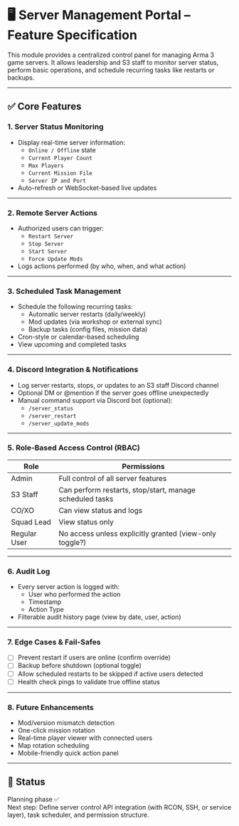 # 🖥️ Server Management Portal – Feature Specification

This module provides a centralized control panel for managing Arma 3 game servers. It allows leadership and S3 staff to monitor server status, perform basic operations, and schedule recurring tasks like restarts or backups.

---

## ✅ Core Features

### 1. Server Status Monitoring
- Display real-time server information:
  - `Online / Offline` state
  - `Current Player Count`
  - `Max Players`
  - `Current Mission File`
  - `Server IP and Port`
- Auto-refresh or WebSocket-based live updates

---

### 2. Remote Server Actions
- Authorized users can trigger:
  - `Restart Server`
  - `Stop Server`
  - `Start Server`
  - `Force Update Mods`
- Logs actions performed (by who, when, and what action)

---

### 3. Scheduled Task Management
- Schedule the following recurring tasks:
  - Automatic server restarts (daily/weekly)
  - Mod updates (via workshop or external sync)
  - Backup tasks (config files, mission data)
- Cron-style or calendar-based scheduling
- View upcoming and completed tasks

---

### 4. Discord Integration & Notifications
- Log server restarts, stops, or updates to an S3 staff Discord channel
- Optional DM or @mention if the server goes offline unexpectedly
- Manual command support via Discord bot (optional):
  - `/server_status`
  - `/server_restart`
  - `/server_update_mods`

---

### 5. Role-Based Access Control (RBAC)

| Role       | Permissions                                                    |
|------------|----------------------------------------------------------------|
| Admin      | Full control of all server features                            |
| S3 Staff   | Can perform restarts, stop/start, manage scheduled tasks       |
| CO/XO      | Can view status and logs                                       |
| Squad Lead | View status only                                               |
| Regular User | No access unless explicitly granted (view-only toggle?)      |

---

### 6. Audit Log
- Every server action is logged with:
  - User who performed the action
  - Timestamp
  - Action Type
- Filterable audit history page (view by date, user, action)

---

### 7. Edge Cases & Fail-Safes
- [ ] Prevent restart if users are online (confirm override)
- [ ] Backup before shutdown (optional toggle)
- [ ] Allow scheduled restarts to be skipped if active users detected
- [ ] Health check pings to validate true offline status

---

### 8. Future Enhancements
- Mod/version mismatch detection
- One-click mission rotation
- Real-time player viewer with connected users
- Map rotation scheduling
- Mobile-friendly quick action panel

---

## 📌 Status
Planning phase ✅  
Next step: Define server control API integration (with RCON, SSH, or service layer), task scheduler, and permission structure.